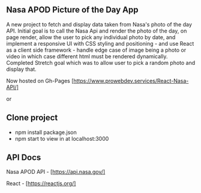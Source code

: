 ## Nasa APOD Picture of the Day App
A new project to fetch and display data taken from Nasa's photo of the day API. Initial goal is to call the Nasa Api and render the photo of the day, on page render, allow the user to pick any individual photo by date, and implement a responsive UI with CSS styling and positioning - and use React as a client side framework - handle edge case of image being a photo or video in which case different html must be rendered dynamically. Completed Stretch goal which was to allow user to pick a random photo and display that. 

Now hosted on Gh-Pages 
[https://www.prowebdev.services/React-Nasa-API/]

or

## Clone project
- npm install package.json
- npm start to view in at localhost:3000

## API Docs
Nasa APOD API - [https://api.nasa.gov/]

React - [https://reactjs.org/]
